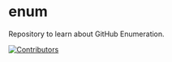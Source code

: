 # enum
Repository to learn about GitHub Enumeration.



































































































[![Contributors](https://img.shields.io/badge/Contributors-3-brightgreen)](https://github.com/EurydiceCorp/enum/graphs/contributors)

